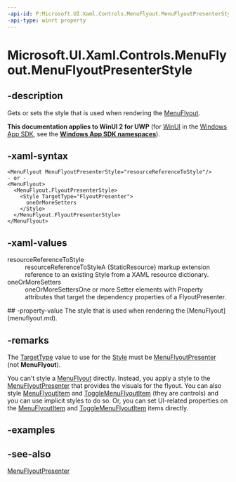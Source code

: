 ```yaml
---
-api-id: P:Microsoft.UI.Xaml.Controls.MenuFlyout.MenuFlyoutPresenterStyle
-api-type: winrt property
---
```


<!-- Property syntax
public Windows.UI.Xaml.Style MenuFlyoutPresenterStyle { get;  set; }
-->

# Microsoft.UI.Xaml.Controls.MenuFlyout.MenuFlyoutPresenterStyle

## -description
Gets or sets the style that is used when rendering the [MenuFlyout](menuflyout.md).

**This documentation applies to WinUI 2 for UWP** (for [WinUI](/windows/apps/winui/winui3/) in the [Windows App SDK](/windows/apps/windows-app-sdk/), see the **[Windows App SDK namespaces](/windows/windows-app-sdk/api/winrt/)**).

## -xaml-syntax
```xaml
<MenuFlyout MenuFlyoutPresenterStyle="resourceReferenceToStyle"/>
- or -
<MenuFlyout>
  <MenuFlyout.FlyoutPresenterStyle>
    <Style TargetType="FlyoutPresenter">
      oneOrMoreSetters
    </Style>
  </MenuFlyout.FlyoutPresenterStyle>
</MenuFlyout>
```


## -xaml-values
<dl><dt>resourceReferenceToStyle</dt><dd>resourceReferenceToStyleA {StaticResource} markup extension reference to an existing Style from a XAML resource dictionary.</dd>
<dt>oneOrMoreSetters</dt><dd>oneOrMoreSettersOne or more Setter elements with Property attributes that target the dependency properties of a FlyoutPresenter.</dd>
</dl>
## -property-value
The style that is used when rendering the [MenuFlyout](menuflyout.md).

## -remarks
The [TargetType](../microsoft.ui.xaml/style_targettype.md) value to use for the [Style](../microsoft.ui.xaml/style.md) must be [MenuFlyoutPresenter](menuflyoutpresenter.md) (not **MenuFlyout**).

You can't style a [MenuFlyout](menuflyout.md) directly. Instead, you apply a style to the [MenuFlyoutPresenter](menuflyoutpresenter.md) that provides the visuals for the flyout. You can also style [MenuFlyoutItem](menuflyoutitem.md) and [ToggleMenuFlyoutItem](togglemenuflyoutitem.md) (they are controls) and you can use implicit styles to do so. Or, you can set UI-related properties on the [MenuFlyoutItem](menuflyoutitem.md) and [ToggleMenuFlyoutItem](togglemenuflyoutitem.md) items directly.

## -examples

## -see-also
[MenuFlyoutPresenter](menuflyoutpresenter.md)
